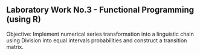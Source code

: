 ## Laboratory Work No.3 - Functional Programming (using R)
Objective: Implement numerical series transformation into a linguistic chain using Division into equal intervals probabilities and construct a transition matrix.
